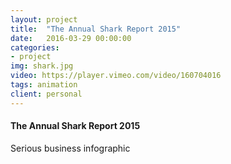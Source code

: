 ```yaml
---
layout: project
title:  "The Annual Shark Report 2015"
date:   2016-03-29 00:00:00
categories:
- project
img: shark.jpg
video: https://player.vimeo.com/video/160704016
tags: animation
client: personal
---
```

#### The Annual Shark Report 2015

Serious business infographic